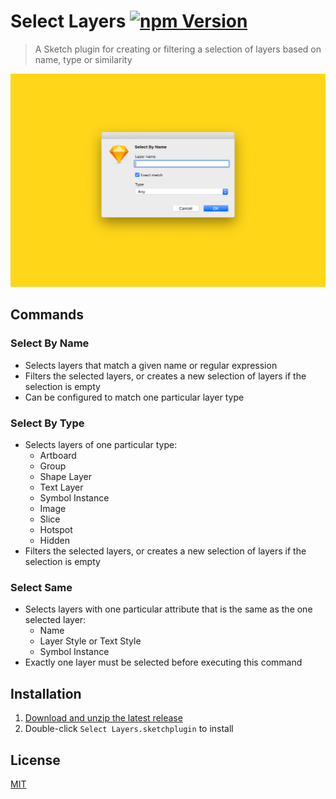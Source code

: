 # Select Layers [![npm Version](https://badgen.net/npm/v/sketch-select-layers)](https://www.npmjs.org/package/sketch-select-layers)

> A Sketch plugin for creating or filtering a selection of layers based on name, type or similarity

![Dialog](media/dialog.png)

## Commands

### Select By Name

- Selects layers that match a given name or regular expression
- Filters the selected layers, or creates a new selection of layers if the selection is empty
- Can be configured to match one particular layer type

### Select By Type

- Selects layers of one particular type:
  - Artboard
  - Group
  - Shape Layer
  - Text Layer
  - Symbol Instance
  - Image
  - Slice
  - Hotspot
  - Hidden
- Filters the selected layers, or creates a new selection of layers if the selection is empty

### Select Same

- Selects layers with one particular attribute that is the same as the one selected layer:
  - Name
  - Layer Style or Text Style
  - Symbol Instance
- Exactly one layer must be selected before executing this command

## Installation

1. [Download and unzip the latest release](https://github.com/yuanqing/sketch-select-layers/releases)
2. Double-click `Select Layers.sketchplugin` to install

## License

[MIT](LICENSE.md)
